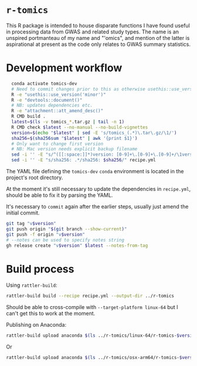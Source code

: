 # `r-tomics`

This R package is intended to house disparate functions I have found useful in processing data from GWAS and related study types. The name is an unspired portmanteau of my name and "'omics", and mention of the latter is aspirational at present as the code only relates to GWAS summary statistics.

# Development workflow

```bash
  conda activate tomics-dev
  # Need to commit changes prior to this as otherwise usethis::use_version() will complain
  R -e "usethis::use_version('minor')"
  R -e "devtools::document()"
  # NB: updates dependencies etc.
  R -e "attachment::att_amend_desc()"
  R CMD build .
  latest=$(ls -v tomics_*.tar.gz | tail -n 1)
  R CMD check $latest --no-manual --no-build-vignettes
  version=$(echo "$latest" | sed -E 's/tomics_(.*)\.tar\.gz/\1/')
  sha256=$(sha256sum "$latest" | awk '{print $1}')
  # Only want to change first version
  # NB: Mac version needs explicit backup filename
  sed -i '' -E "s/^([[:space:]]*)version: [0-9]+\.[0-9]+\.[0-9]+/\1version: $version/" recipe.yml
  sed -i '' -E "s/sha256: .*/sha256: $sha256/" recipe.yml
```

The YAML file defining the `tomics-dev` `conda` environment is located in the project's root directory.

At the moment it's still necessary to update the dependencies in `recipe.yml`, should be able to fix it by parsing the YAML.

It's necessary to `commit` again after the earlier steps, usually just amend the initial commit.

```bash
git tag "v$version"
git push origin "$(git branch --show-current)"
git push -f origin "v$version"
# --notes can be used to specify notes string
gh release create "v$version" $latest --notes-from-tag
```

# Build process

Using `rattler-build`:

```bash
rattler-build build --recipe recipe.yml --output-dir ../r-tomics
```

Should be able to cross-compile with `--target-platform linux-64` but I can't get this to work at the moment.

Publishing on Anaconda:
```bash
rattler-build upload anaconda $(ls ../r-tomics/linux-64/r-tomics-$version-*.conda) --owner twillis209
```
Or
``` bash
rattler-build upload anaconda $(ls ../r-tomics/osx-arm64/r-tomics-$version-*.conda) --owner twillis209
```
